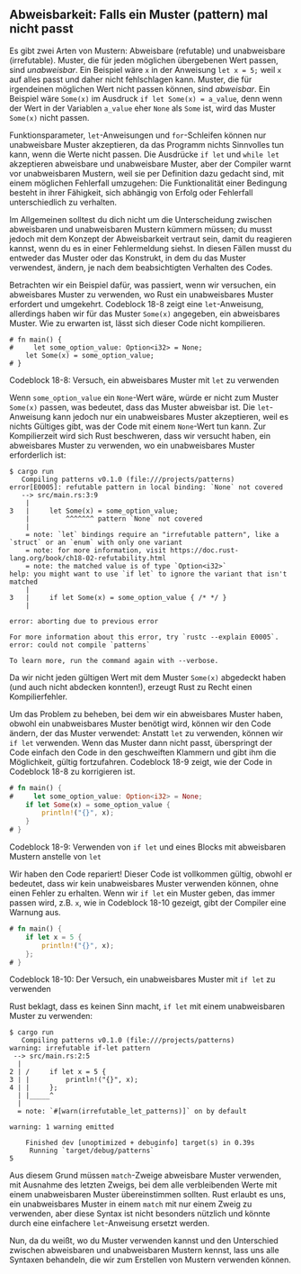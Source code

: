 ## Abweisbarkeit: Falls ein Muster (pattern) mal nicht passt

Es gibt zwei Arten von Mustern: Abweisbare (refutable) und unabweisbare
(irrefutable). Muster, die für jeden möglichen übergebenen Wert passen, sind
*unabweisbar*. Ein Beispiel wäre `x` in der Anweisung `let x = 5;` weil `x` auf
alles passt und daher nicht fehlschlagen kann. Muster, die für irgendeinen
möglichen Wert nicht passen können, sind *abweisbar*. Ein Beispiel wäre
`Some(x)` im Ausdruck `if let Some(x) = a_value`, denn wenn der Wert in der
Variablen `a_value` eher `None` als `Some` ist, wird das Muster `Some(x)` nicht
passen. 

Funktionsparameter, `let`-Anweisungen und `for`-Schleifen können nur
unabweisbare Muster akzeptieren, da das Programm nichts Sinnvolles tun kann,
wenn die Werte nicht passen. Die Ausdrücke `if let` und `while let` akzeptieren
abweisbare und unabweisbare Muster, aber der Compiler warnt vor unabweisbaren
Mustern, weil sie per Definition dazu gedacht sind, mit einem möglichen
Fehlerfall umzugehen: Die Funktionalität einer Bedingung besteht in ihrer
Fähigkeit, sich abhängig von Erfolg oder Fehlerfall unterschiedlich zu
verhalten.

Im Allgemeinen solltest du dich nicht um die Unterscheidung zwischen
abweisbaren und unabweisbaren Mustern kümmern müssen; du musst jedoch mit dem
Konzept der Abweisbarkeit vertraut sein, damit du reagieren kannst, wenn du es
in einer Fehlermeldung siehst. In diesen Fällen musst du entweder das Muster
oder das Konstrukt, in dem du das Muster verwendest, ändern, je nach dem
beabsichtigten Verhalten des Codes.

Betrachten wir ein Beispiel dafür, was passiert, wenn wir versuchen, ein
abweisbares Muster zu verwenden, wo Rust ein unabweisbares Muster erfordert und
umgekehrt. Codeblock 18-8 zeigt eine `let`-Anweisung, allerdings haben wir für
das Muster `Some(x)` angegeben, ein abweisbares Muster. Wie zu erwarten ist,
lässt sich dieser Code nicht kompilieren.

```rust,does_not_compile
# fn main() {
#     let some_option_value: Option<i32> = None;
    let Some(x) = some_option_value;
# }
```

<span class="caption">Codeblock 18-8: Versuch, ein abweisbares Muster mit `let`
zu verwenden</span>

Wenn `some_option_value` ein `None`-Wert wäre, würde er nicht zum Muster
`Some(x)` passen, was bedeutet, dass das Muster abweisbar ist. Die
`let`-Anweisung kann jedoch nur ein unabweisbares Muster akzeptieren, weil es
nichts Gültiges gibt, was der Code mit einem `None`-Wert tun kann. Zur
Kompilierzeit wird sich Rust beschweren, dass wir versucht haben, ein
abweisbares Muster zu verwenden, wo ein unabweisbares Muster erforderlich ist:

```console
$ cargo run
   Compiling patterns v0.1.0 (file:///projects/patterns)
error[E0005]: refutable pattern in local binding: `None` not covered
   --> src/main.rs:3:9
    |
3   |     let Some(x) = some_option_value;
    |         ^^^^^^^ pattern `None` not covered
    |
    = note: `let` bindings require an "irrefutable pattern", like a `struct` or an `enum` with only one variant
    = note: for more information, visit https://doc.rust-lang.org/book/ch18-02-refutability.html
    = note: the matched value is of type `Option<i32>`
help: you might want to use `if let` to ignore the variant that isn't matched
    |
3   |     if let Some(x) = some_option_value { /* */ }
    |

error: aborting due to previous error

For more information about this error, try `rustc --explain E0005`.
error: could not compile `patterns`

To learn more, run the command again with --verbose.
```

Da wir nicht jeden gültigen Wert mit dem Muster `Some(x)` abgedeckt haben (und
auch nicht abdecken konnten!), erzeugt Rust zu Recht einen Kompilierfehler.

Um das Problem zu beheben, bei dem wir ein abweisbares Muster haben, obwohl ein
unabweisbares Muster benötigt wird, können wir den Code ändern, der das Muster
verwendet: Anstatt `let` zu verwenden, können wir `if let` verwenden. Wenn das
Muster dann nicht passt, überspringt der Code einfach den Code in den
geschweiften Klammern und gibt ihm die Möglichkeit, gültig fortzufahren.
Codeblock 18-9 zeigt, wie der Code in Codeblock 18-8 zu korrigieren ist.

```rust
# fn main() {
#     let some_option_value: Option<i32> = None;
    if let Some(x) = some_option_value {
        println!("{}", x);
    }
# }
```

<span class="caption">Codeblock 18-9: Verwenden von `if let` und eines Blocks
mit abweisbaren Mustern anstelle von `let`</span>

Wir haben den Code repariert! Dieser Code ist vollkommen gültig, obwohl er
bedeutet, dass wir kein unabweisbares Muster verwenden können, ohne einen
Fehler zu erhalten. Wenn wir `if let` ein Muster geben, das immer passen wird,
z.B. `x`, wie in Codeblock 18-10 gezeigt, gibt der Compiler eine Warnung aus.

```rust
# fn main() {
    if let x = 5 {
        println!("{}", x);
    };
# }
```

<span class="caption">Codeblock 18-10: Der Versuch, ein unabweisbares Muster
mit `if let` zu verwenden</span>

Rust beklagt, dass es keinen Sinn macht, `if let` mit einem unabweisbaren
Muster zu verwenden:

```console
$ cargo run
   Compiling patterns v0.1.0 (file:///projects/patterns)
warning: irrefutable if-let pattern
 --> src/main.rs:2:5
  |
2 | /     if let x = 5 {
3 | |         println!("{}", x);
4 | |     };
  | |_____^
  |
  = note: `#[warn(irrefutable_let_patterns)]` on by default

warning: 1 warning emitted

    Finished dev [unoptimized + debuginfo] target(s) in 0.39s
     Running `target/debug/patterns`
5
```

Aus diesem Grund müssen `match`-Zweige abweisbare Muster verwenden, mit
Ausnahme des letzten Zweigs, bei dem alle verbleibenden Werte mit einem
unabweisbaren Muster übereinstimmen sollten. Rust erlaubt es uns, ein
unabweisbares Muster in einem `match` mit nur einem Zweig zu verwenden, aber
diese Syntax ist nicht besonders nützlich und könnte durch eine einfachere
`let`-Anweisung ersetzt werden.

Nun, da du weißt, wo du Muster verwenden kannst und den Unterschied zwischen
abweisbaren und unabweisbaren Mustern kennst, lass uns alle Syntaxen behandeln,
die wir zum Erstellen von Mustern verwenden können.
